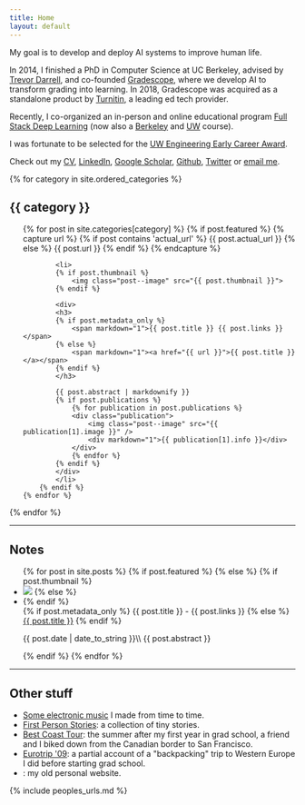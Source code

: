 ```yaml
---
title: Home
layout: default
---
```


My goal is to develop and deploy AI systems to improve human life.

In 2014, I finished a PhD in Computer Science at UC Berkeley, advised by [Trevor Darrell](https://www.eecs.berkeley.edu/~trevor/), and co-founded [Gradescope](https://gradescope.com), where we develop AI to transform grading into learning.
In 2018, Gradescope was acquired as a standalone product by [Turnitin](https://turnitin.com), a leading ed tech provider.

Recently, I co-organized an in-person and online educational program [Full Stack Deep Learning](https://fullstackdeeplearning.com) (now also a [Berkeley](https://bit.ly/berkeleyfsdl) and [UW](https://bit.ly/uwfsdl) course).

I was fortunate to be selected for the [UW Engineering Early Career Award](https://www.engr.washington.edu/alumni/diamond/2019honorees#early).

Check out my [CV](/resume/sergey_karayev_cv.pdf), [LinkedIn](https://linkedin.in/in/sergeykarayev/), [Google Scholar](https://scholar.google.com/citations?user=ijmuZ0wAAAAJ), [Github](https://github.com/sergeyk/), [Twitter](https://twitter.com/sergeykarayev) or [email me](mailto:sergeykarayev@gmail.com).

{% for category in site.ordered_categories %}

<h2>{{ category }}</h2>
<ul class="projects">
    {% for post in site.categories[category] %}
        {% if post.featured %}
            {% capture url %}
                {% if post contains 'actual_url' %}
                    {{ post.actual_url }}
                {% else %}
                    {{ post.url }}
                {% endif %}
            {% endcapture %}

            <li>
            {% if post.thumbnail %}
                <img class="post--image" src="{{ post.thumbnail }}">
            {% endif %}

            <div>
            <h3>
            {% if post.metadata_only %}
                <span markdown="1">{{ post.title }} {{ post.links }}</span>
            {% else %}
                <span markdown="1"><a href="{{ url }}">{{ post.title }}</a></span>
            {% endif %}
            </h3>

            {{ post.abstract | markdownify }}
            {% if post.publications %}
                {% for publication in post.publications %}
                <div class="publication">
                    <img class="post--image" src="{{ publication[1].image }}" />
                    <div markdown="1">{{ publication[1].info }}</div>
                </div>
                {% endfor %}
            {% endif %}
            </div>
            </li>
        {% endif %}
    {% endfor %}

</ul>
{% endfor %}

---

## Notes

<ul class="notes">
{% for post in site.posts %}
    {% if post.featured %}
    {% else %}
        {% if post.thumbnail %}
            <li>
            <img class="post--image" src="{{ post.thumbnail }}" />
        {% else %}
            <li class="nothumb">
        {% endif %}
        <div>
        <span class="sans">
        {% if post.metadata_only %}
            <span markdown="1">{{ post.title }} - {{ post.links }}</span>
        {% else %}
            <span markdown="1"><a href="{{ post.url }}">{{ post.title }}</a></span>
        {% endif %}
        </span>
        <p markdown="1">
        {{ post.date | date_to_string }}\\
        {{ post.abstract }}
        </p>
        </div>
        </li>
    {% endif %}
{% endfor %}
</ul>

---

## Other stuff

<ul class="links">
<li class="nothumb">
<a href="https://soundcloud.com/dj-jbgd">Some electronic music</a> I made from time to time.
</li>

<li class="nothumb">
<a href="https://firstpersonstories.tumblr.com/">First Person Stories</a>: a collection of tiny stories.
</li>

<li class="nothumb">
<a href="/archive/best_coast_tour">Best Coast Tour</a>: the summer after my first year in grad school, a friend and I biked down from the Canadian border to San Francisco.
</li>

<li class="nothumb">
<a href="/archive/eurotrip_09">Eurotrip '09</a>: a partial account of a "backpacking" trip to Western Europe I did before starting grad school.
</li>

<li class="nothumb">
<a href="/iamthedivebomber.net"><i class="fa fa-plane"></i></a>: my old personal website.
</li>
</ul>

{% include peoples_urls.md %}
